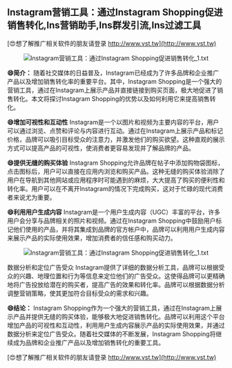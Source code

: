 ## **Instagram营销工具：通过Instagram Shopping促进销售转化,Ins营销助手,Ins群发引流,Ins过滤工具**

[😍想了解推广相关软件的朋友请登录 http://www.vst.tw](http://www.vst.tw)

 <center><img src="https://vst.tw/MP4/tuiguang/png/1.png" alt="Instagram营销工具：通过Instagram Shopping促进销售转化_1.txt"></center>

**😄简介：**
随着社交媒体的日益普及，Instagram已经成为了许多品牌和企业推广产品以及增加销售转化率的重要平台。其中，Instagram Shopping是一个强大的营销工具，通过在Instagram上展示产品并直接链接到购买页面，极大地促进了销售转化。本文将探讨Instagram Shopping的优势以及如何利用它来提高销售转化。

**😄增加可视性和互动性**
Instagram是一个以图片和视频为主要内容的平台，用户可以通过浏览、点赞和评论与内容进行互动。通过在Instagram上展示产品和标记价格，品牌可以吸引目标受众的注意力，并激发他们的购买欲望。这种直观的展示方式可以提高产品的可视性，使消费者更容易发现并了解品牌的产品。

**😄提供无缝的购买体验**
Instagram Shopping允许品牌在帖子中添加购物袋图标，点击图标后，用户可以直接在应用内浏览和购买产品。这种无缝的购买体验消除了用户在导航到其他网站或应用程序时可能遇到的麻烦，大大提高了购买的便利性和转化率。用户可以在不离开Instagram的情况下完成购买，这对于忙碌的现代消费者来说尤为重要。

**😄利用用户生成内容**
Instagram是一个用户生成内容（UGC）丰富的平台，许多用户会分享与品牌相关的照片和视频。通过在Instagram Shopping中鼓励用户标记他们使用的产品，并将其集成到品牌的官方帐户中，品牌可以利用用户生成内容来展示产品的实际使用效果，增加消费者的信任感和购买动力。

 <center><img src="https://vst.tw/MP4/tuiguang/png/5.png" alt="Instagram营销工具：通过Instagram Shopping促进销售转化_1.txt"></center>

数据分析和定位广告受众
Instagram提供了详细的数据分析工具，品牌可以根据受众的兴趣、地理位置和行为等信息来定位他们的广告受众。这使得品牌可以更精确地将广告投放给潜在的购买者，提高广告的效果和转化率。品牌可以根据数据分析调整营销策略，使其更加符合目标受众的需求和兴趣。

**😄结论：**
Instagram Shopping作为一个强大的营销工具，通过在Instagram上展示产品并提供无缝的购买体验，能够极大地促进销售转化。品牌可以利用这个平台增加产品的可视性和互动性，利用用户生成内容展示产品的实际使用效果，并通过数据分析来定位广告受众。随着社交媒体的不断发展，Instagram Shopping将继续成为品牌和企业推广产品以及增加销售转化的重要工具。

[😍想了解推广相关软件的朋友请登录 http://www.vst.tw](http://www.vst.tw)



